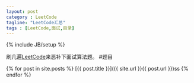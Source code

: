 ```yaml
---
layout: post
category : LeetCode
tagline: "LeetCode汇总"
tags : [LeetCode,面试,目录]
---
```

{% include JB/setup %}

刷几遍[LeetCode](https://oj.leetcode.com/problems/)来恶补下面试算法题。
#题目

{% for post in site.posts %}
[{{ post.title }}]({{ site.url }}{{ post.url }})ss
{% endfor %}
